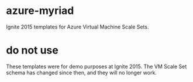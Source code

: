 # azure-myriad
Ignite 2015 templates for Azure Virtual Machine Scale Sets. 

# do not use
These templates were for demo purposes at Ignite 2015. The VM Scale Set schema has changed since then, and they will no longer work.

